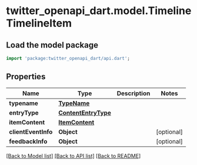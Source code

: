 # twitter_openapi_dart.model.TimelineTimelineItem

## Load the model package
```dart
import 'package:twitter_openapi_dart/api.dart';
```

## Properties
Name | Type | Description | Notes
------------ | ------------- | ------------- | -------------
**typename** | [**TypeName**](TypeName.md) |  | 
**entryType** | [**ContentEntryType**](ContentEntryType.md) |  | 
**itemContent** | [**ItemContent**](ItemContent.md) |  | 
**clientEventInfo** | **Object** |  | [optional] 
**feedbackInfo** | **Object** |  | [optional] 

[[Back to Model list]](../README.md#documentation-for-models) [[Back to API list]](../README.md#documentation-for-api-endpoints) [[Back to README]](../README.md)


